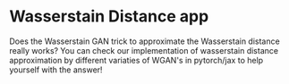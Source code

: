 # Wasserstain Distance app
Does the Wasserstain GAN trick to approximate the Wasserstain distance really works?
You can check our implementation of wasserstain distance approximation by different variaties of WGAN's in pytorch/jax to help yourself with the answer!
